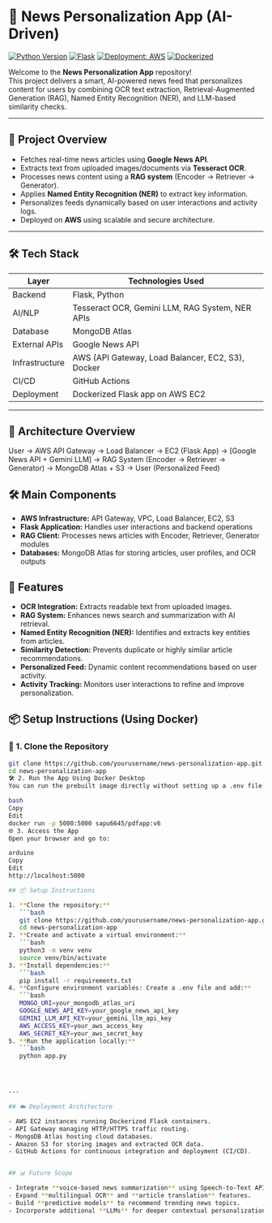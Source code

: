 # 📰 News Personalization App (AI-Driven)

[![Python Version](https://img.shields.io/badge/python-3.8%2B-blue.svg)](https://www.python.org/)
[![Flask](https://img.shields.io/badge/Framework-Flask-lightgrey.svg)](https://flask.palletsprojects.com/)
[![Deployment: AWS](https://img.shields.io/badge/Deployed%20on-AWS-orange.svg)](https://aws.amazon.com/)
[![Dockerized](https://img.shields.io/badge/Docker-Containerized-blue.svg)](https://www.docker.com/)

Welcome to the **News Personalization App** repository!  
This project delivers a smart, AI-powered news feed that personalizes content for users by combining OCR text extraction, Retrieval-Augmented Generation (RAG), Named Entity Recognition (NER), and LLM-based similarity checks.

---

## 📌 Project Overview

- Fetches real-time news articles using **Google News API**.
- Extracts text from uploaded images/documents via **Tesseract OCR**.
- Processes news content using a **RAG system** (Encoder → Retriever → Generator).
- Applies **Named Entity Recognition (NER)** to extract key information.
- Personalizes feeds dynamically based on user interactions and activity logs.
- Deployed on **AWS** using scalable and secure architecture.

---

## 🛠️ Tech Stack

| Layer         | Technologies Used |
|---------------|--------------------|
| Backend       | Flask, Python |
| AI/NLP        | Tesseract OCR, Gemini LLM, RAG System, NER APIs |
| Database      | MongoDB Atlas |
| External APIs | Google News API |
| Infrastructure| AWS (API Gateway, Load Balancer, EC2, S3), Docker |
| CI/CD         | GitHub Actions |
| Deployment    | Dockerized Flask app on AWS EC2 |

---

## 📐 Architecture Overview

User → AWS API Gateway → Load Balancer → EC2 (Flask App) → 
  [Google News API + Gemini LLM] → 
  RAG System (Encoder → Retriever → Generator) →
  MongoDB Atlas + S3 → 
User (Personalized Feed)




## 🛠️ Main Components

- **AWS Infrastructure:** API Gateway, VPC, Load Balancer, EC2, S3
- **Flask Application:** Handles user interactions and backend operations
- **RAG Client:** Processes news articles with Encoder, Retriever, Generator modules
- **Databases:** MongoDB Atlas for storing articles, user profiles, and OCR outputs



## 🚀 Features

- **OCR Integration:** Extracts readable text from uploaded images.
- **RAG System:** Enhances news search and summarization with AI retrieval.
- **Named Entity Recognition (NER):** Identifies and extracts key entities from articles.
- **Similarity Detection:** Prevents duplicate or highly similar article recommendations.
- **Personalized Feed:** Dynamic content recommendations based on user activity.
- **Activity Tracking:** Monitors user interactions to refine and improve personalization.

## 📦 Setup Instructions (Using Docker)

### 🔧 1. Clone the Repository

```bash
git clone https://github.com/yourusername/news-personalization-app.git
cd news-personalization-app
🛠 2. Run the App Using Docker Desktop
You can run the prebuilt image directly without setting up a .env file:

bash
Copy
Edit
docker run -p 5000:5000 sapu6645/pdfapp:v6
🌐 3. Access the App
Open your browser and go to:

arduino
Copy
Edit
http://localhost:5000

## 📦 Setup Instructions

1. **Clone the repository:**
   ```bash
   git clone https://github.com/yourusername/news-personalization-app.git
   cd news-personalization-app
2. **Create and activate a virtual environment:**
   ```bash
   python3 -m venv venv
   source venv/bin/activate
3. **Install dependencies:**
   ```bash
   pip install -r requirements.txt
4. **Configure environment variables: Create a .env file and add:**
   ```bash
   MONGO_URI=your_mongodb_atlas_uri
   GOOGLE_NEWS_API_KEY=your_google_news_api_key
   GEMINI_LLM_API_KEY=your_gemini_llm_api_key
   AWS_ACCESS_KEY=your_aws_access_key
   AWS_SECRET_KEY=your_aws_secret_key
5. **Run the application locally:**
   ```bash
   python app.py




---

## ☁️ Deployment Architecture

- AWS EC2 instances running Dockerized Flask containers.
- API Gateway managing HTTP/HTTPS traffic routing.
- MongoDB Atlas hosting cloud databases.
- Amazon S3 for storing images and extracted OCR data.
- GitHub Actions for continuous integration and deployment (CI/CD).


## 📊 Future Scope

- Integrate **voice-based news summarization** using Speech-to-Text APIs.
- Expand **multilingual OCR** and **article translation** features.
- Build **predictive models** to recommend trending news topics.
- Incorporate additional **LLMs** for deeper contextual personalization.


   

